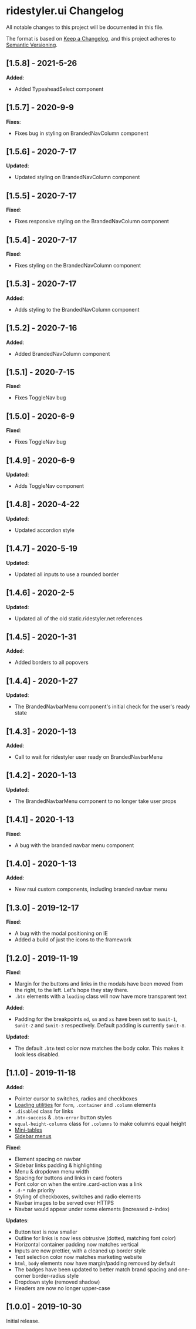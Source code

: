 # ridestyler.ui Changelog

All notable changes to this project will be documented in this file.

The format is based on [Keep a Changelog](https://keepachangelog.com/en/1.0.0/),
and this project adheres to [Semantic Versioning](https://semver.org/spec/v2.0.0.html).

## [1.5.8] - 2021-5-26

**Added**:

- Added TypeaheadSelect component

## [1.5.7] - 2020-9-9

**Fixes**:

- Fixes bug in styling on BrandedNavColumn component

## [1.5.6] - 2020-7-17

**Updated**:

- Updated styling on BrandedNavColumn component

## [1.5.5] - 2020-7-17

**Fixed**:

- Fixes responsive styling on the BrandedNavColumn component


## [1.5.4] - 2020-7-17

**Fixed**:

- Fixes styling on the BrandedNavColumn component

## [1.5.3] - 2020-7-17

**Added**:

- Adds styling to the BrandedNavColumn component

## [1.5.2] - 2020-7-16

**Added**:

- Added BrandedNavColumn component

## [1.5.1] - 2020-7-15

**Fixed**:

- Fixes ToggleNav bug

## [1.5.0] - 2020-6-9

**Fixed**:

- Fixes ToggleNav bug

## [1.4.9] - 2020-6-9

**Updated**:

- Adds ToggleNav component

## [1.4.8] - 2020-4-22

**Updated**:

- Updated accordion style

## [1.4.7] - 2020-5-19

**Updated**:

- Updated all inputs to use a rounded border

## [1.4.6] - 2020-2-5

**Updated**:

- Updated all of the old static.ridestyler.net references

## [1.4.5] - 2020-1-31

**Added**:

- Added borders to all popovers

## [1.4.4] - 2020-1-27

**Updated**:

- The BrandedNavbarMenu component's initial check for the user's ready state

## [1.4.3] - 2020-1-13

**Added**:

- Call to wait for ridestyler user ready on BrandedNavbarMenu

## [1.4.2] - 2020-1-13

**Updated**:

- The BrandedNavbarMenu component to no longer take user props

## [1.4.1] - 2020-1-13

**Fixed**:

- A bug with the branded navbar menu component

## [1.4.0] - 2020-1-13

**Added**:

- New rsui custom components, including branded navbar menu

## [1.3.0] - 2019-12-17

**Fixed**:

- A bug with the modal positioning on IE
- Added a build of just the icons to the framework

## [1.2.0] - 2019-11-19

**Fixed**:

- Margin for the buttons and links in the modals have been moved from the right, to the left. Let's hope they stay there.
- `.btn` elements with a `loading` class will now have more transparent text

**Added**:

- Padding for the breakpoints `md`, `sm` and `xs` have been set to `$unit-1`, `$unit-2` and `$unit-3` respectively. Default padding is currently `$unit-8`.

**Updated**:

- The default `.btn` text color now matches the body color. This makes it look less disabled.

## [1.1.0] - 2019-11-18

**Added**:

- Pointer cursor to switches, radios and checkboxes
- [Loading utilities](../../utilities/loading.html) for `form`, `.container` and `.column` elements
- `.disabled` class for links
- `.btn-success` & `.btn-error` button styles
- `equal-height-columns` class for `.columns` to make columns equal height
- [Mini-tables](../../elements/tables.html#tables-mini)
- [Sidebar menus](../../components/menu.html#menu-sidebar)

**Fixed**:

- Element spacing on navbar
- Sidebar links padding & highlighting
- Menu & dropdown menu width
- Spacing for buttons and links in card footers
- Font color on when the entire .card-action was a link
- `.d-*` rule priority
- Styling of checkboxes, switches and radio elements
- Navbar images to be served over HTTPS
- Navbar would appear under some elements (increased z-index)

**Updates**:

- Button text is now smaller
- Outline for links is now less obtrusive (dotted, matching font color)
- Horizontal container padding now matches vertical
- Inputs are now prettier, with a cleaned up border style
- Text selection color now matches marketing website
- `html`, `body` elements now have margin/padding removed by default
- The badges have been updated to better match brand spacing and one-corner border-radius style
- Dropdown style (removed shadow)
- Headers are now no longer upper-case

## [1.0.0] - 2019-10-30

Initial release.
